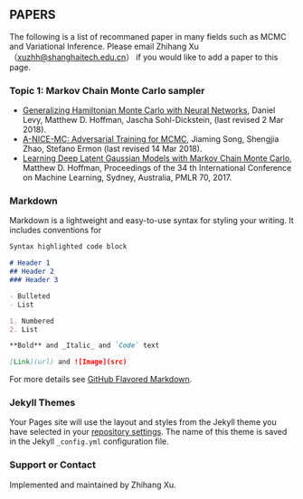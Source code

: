 ## PAPERS

The following is a list of recommaned paper in many fields such as MCMC and Variational Inference.
Please email Zhihang Xu （xuzhh@shanghaitech.edu.cn） if you would like to add a paper to this page.

### Topic 1: Markov Chain Monte Carlo sampler
- [Generalizing Hamiltonian Monte Carlo with Neural Networks](https://arxiv.org/abs/1711.09268),
Daniel Levy, Matthew D. Hoffman, Jascha Sohl-Dickstein, (last revised 2 Mar 2018).
- [A-NICE-MC: Adversarial Training for MCMC](https://arxiv.org/abs/1706.07561),
Jiaming Song, Shengjia Zhao, Stefano Ermon (last revised 14 Mar 2018).
- [Learning Deep Latent Gaussian Models with Markov Chain Monte Carlo](https://pdfs.semanticscholar.org/353a/6ac63ba0f30f7627cb01e4ba214acf3a256c.pdf),
Matthew D. Hoffman,
Proceedings of the 34 th International Conference on Machine
Learning, Sydney, Australia, PMLR 70, 2017.

### Markdown

Markdown is a lightweight and easy-to-use syntax for styling your writing. It includes conventions for

```markdown
Syntax highlighted code block

# Header 1
## Header 2
### Header 3

- Bulleted
- List

1. Numbered
2. List

**Bold** and _Italic_ and `Code` text

[Link](url) and ![Image](src)
```

For more details see [GitHub Flavored Markdown](https://guides.github.com/features/mastering-markdown/).

### Jekyll Themes

Your Pages site will use the layout and styles from the Jekyll theme you have selected in your [repository settings](https://github.com/ZhihangXu/Scientific-computing-paper/settings). The name of this theme is saved in the Jekyll `_config.yml` configuration file.

### Support or Contact
Implemented and maintained by Zhihang Xu.
